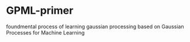 # GPML-primer
foundmental process of learning gaussian processing based on Gaussian Processes for Machine Learning
